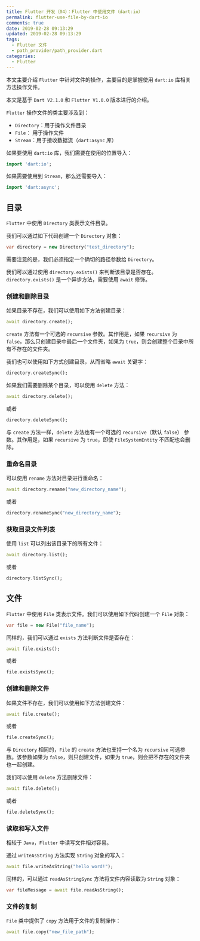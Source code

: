 ```yaml
---
title: Flutter 开发（04）：Flutter 中使用文件（dart:io）
permalink: flutter-use-file-by-dart-io
comments: true
date: 2019-02-28 09:13:29
updated: 2019-02-28 09:13:29
tags:
  - Flutter 文件
  - path_provider/path_provider.dart
categories:
  - Flutter
---
```


本文主要介绍 `Flutter` 中针对文件的操作，主要目的是掌握使用 `dart:io` 库相关方法操作文件。

本文是基于 `Dart V2.1.0` 和 `Flutter V1.0.0` 版本进行的介绍。

`Flutter` 操作文件的类主要涉及到：

* `Directory`：用于操作文件目录
* `File`： 用于操作文件
* `Stream`：用于接收数据流（`dart:async` 库）

如果要使用 `dart:io` 库，我们需要在使用的位置导入：

```dart
import 'dart:io';
```

如果需要使用到 `Stream`，那么还需要导入：

```dart
import 'dart:async';
```
<!--more-->
## 目录

`Flutter` 中使用 `Directory` 类表示文件目录。

我们可以通过如下代码创建一个 `Directory` 对象：

```dart
var directory = new Directory("test_directory");
```

需要注意的是，我们必须指定一个确切的路径参数给 `Directory`。

我们可以通过使用 `directory.exists()` 来判断该目录是否存在。`directory.exists()` 是一个异步方法，需要使用 `await` 修饰。

### 创建和删除目录

如果目录不存在，我们可以使用如下方法创建目录：

```dart
await directory.create();
```

`create` 方法有一个可选的 `recursive` 参数。其作用是，如果 `recursive` 为 `false`，那么只创建目录中最后一个文件夹，如果为 `true`，则会创建整个目录中所有不存在的文件夹。

我们也可以使用如下方式创建目录，从而省略 `await` 关键字：

```dart
directory.createSync();
```

如果我们需要删除某个目录，可以使用 `delete` 方法：

```dart
await directory.delete();
```

或者

```dart
directory.deleteSync();
```

与 `create` 方法一样，`delete` 方法也有一个可选的 `recursive`（默认 `false`） 参数。其作用是，如果 `recursive` 为 `true`，即使 `FileSystemEntity` 不匹配也会删除。

### 重命名目录

可以使用 `rename` 方法对目录进行重命名：

```dart
await directory.rename("new_directory_name");
```

或者

```dart
directory.renameSync("new_directory_name");
```

### 获取目录文件列表

使用 `list` 可以列出该目录下的所有文件：

```Dart
await directory.list();
```

或者

```dart
directory.listSync();
```

## 文件

`Flutter` 中使用 `File` 类表示文件。我们可以使用如下代码创建一个 `File` 对象：

```dart
var file = new File("file_name");
```

同样的，我们可以通过 `exists` 方法判断文件是否存在：

```dart
await file.exists();
```

或者

```dart
file.existsSync();
```

### 创建和删除文件

如果文件不存在，我们可以使用如下方法创建文件：

```dart
await file.create();
```

或者

```dart
file.createSync();
```

与 `Directory` 相同的，`File` 的 `create` 方法也支持一个名为 `recursive` 可选参数。该参数如果为 `false`，则只创建文件，如果为 `true`，则会把不存在的文件夹也一起创建。

我们可以使用 `delete` 方法删除文件：

```dart
await file.delete();
```

或者

```dart
file.deleteSync();
```

### 读取和写入文件

相较于 `Java`，`Flutter` 中读写文件相对容易。

通过 `writeAsString` 方法实现 `String` 对象的写入：

```dart
await file.writeAsString("hello word!");
```

同样的，可以通过 `readAsStringSync` 方法将文件内容读取为 `String` 对象：

```dart
var fileMessage = await file.readAsString();
```

### 文件的复制

`File` 类中提供了 `copy` 方法用于文件的复制操作：

```Dart
await file.copy("new_file_path");
```

